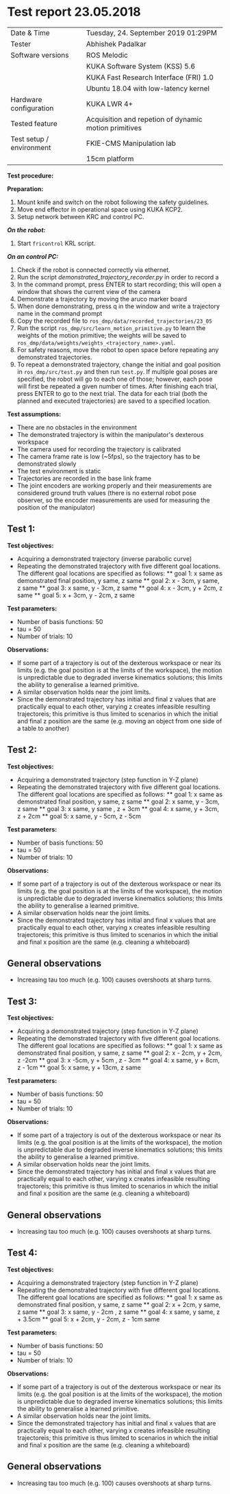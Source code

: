 Test report 23.05.2018
======================

|					                      |                                                                                           |
|-------------------------------------               |---------------------------------------                                          |
| Date & Time                                        | Tuesday, 24. September 2019 01:29PM                           |
| Tester                               		      | Abhishek Padalkar                     					  |
| Software versions                               | ROS Melodic                                                                     |
| 			                                      | KUKA Software System (KSS) 5.6                                    |
| 			                                      | KUKA Fast Research Interface (FRI) 1.0                           |
| 			                                      | Ubuntu 18.04 with low-latency kernel                             |
| Hardware configuration                      | KUKA LWR 4+                                                            	  |
| Tested feature                                     | Acquisition and repetion of dynamic motion primitives |
| Test setup / environment                    | FKIE-CMS Manipulation lab                                       	  |
|                                                             | 15cm platform                         					  |


__Test procedure:__

__Preparation:__ 
1. Mount knife and switch on the robot following the safety guidelines. 
2. Move end effector in operational space using KUKA KCP2.
3. Setup network between KRC and control PC.

___On the robot:___
1. Start `fricontrol` KRL script.

___On an control PC:___
1. Check if the robot is connected correctly via ethernet.
2. Run the script *demonstrated_trajectory_recorder.py* in order to record a
3. In the command prompt, press ENTER to start recording; this will open a window that shows the current view of the camera
4. Demonstrate a trajectory by moving the aruco marker board
5. When done demonstrating, press q in the window and write a trajectory name in the command prompt
6. Copy the recorded file to `ros_dmp/data/recorded_trajectories/23_05`
7. Run the script `ros_dmp/src/learn_motion_primitive.py` to learn the weights of the motion primitive; the weights will be saved to `ros_dmp/data/weights/weights_<trajectory_name>.yaml`.
8. For safety reasons, move the robot to open space before repeating any demonstrated trajectories.
9. To repeat a demonstrated trajectory, change the initial and goal position in `ros_dmp/src/test.py` and then run `test.py`. If multiple goal poses are specified, the robot will go to each one of those; however, each pose will first be repeated a given number of times. After finishing each trial, press ENTER to go to the next trial. The data for each trial (both the planned and executed trajectories) are saved to a specified location.


__Test assumptions:__
* There are no obstacles in the environment
* The demonstrated trajectory is within the manipulator's dexterous workspace
* The camera used for recording the trajectory is calibrated
* The camera frame rate is low (~5fps), so the trajectory has to be demonstrated slowly
* The test environment is static
* Trajectories are recorded in the base link frame
* The joint encoders are working properly and their measurements are considered ground truth values (there is no external robot pose observer, so the encoder measurements are used for measuring the position of the manipulator)


Test 1:
--------
__Test objectives:__
* Acquiring a demonstrated trajectory (inverse parabolic curve)
* Repeating the demonstrated trajectory with five different goal locations. The different goal locations are specified as follows:
** goal 1: x same as demonstrated final position, y same, z same
** goal 2: x - 3cm, y same, z same
** goal 3: x same, y - 3cm, z same
** goal 4: x - 3cm, y + 2cm, z same
** goal 5: x + 3cm, y - 2cm, z same

__Test parameters:__
* Number of basis functions: 50
* tau = 50
* Number of trials: 10

__Observations:__
* If some part of a trajectory is out of the dexterous workspace or near its limits (e.g. the goal position is at the limits of the workspace), the motion is unpredictable due to degraded inverse kinematics solutions; this limits the ability to generalise a learned primitive.
* A similar observation holds near the joint limits.
* Since the demonstrated trajectory has initial and final z values that are practically equal to each other, varying z creates infeasible resulting trajectoreis; this primitive is thus limited to scenarios in which the initial and final z position are the same (e.g. moving an object from one side of a table to another)
 


Test 2:
--------
__Test objectives:__
* Acquiring a demonstrated trajectory (step function in Y-Z plane) 
* Repeating the demonstrated trajectory with five different goal locations. The different goal locations are specified as follows:
** goal 1: x same as demonstrated final position, y same, z same
** goal 2: x same, y - 3cm, z same
** goal 3: x same, y same , z + 3cm
** goal 4: x same, y + 3cm, z + 2cm
** goal 5: x same, y - 5cm, z - 5cm

__Test parameters:__
* Number of basis functions: 50
* tau = 50
* Number of trials: 10

__Observations:__
* If some part of a trajectory is out of the dexterous workspace or near its limits (e.g. the goal position is at the limits of the workspace), the motion is unpredictable due to degraded inverse kinematics solutions; this limits the ability to generalise a learned primitive.
* A similar observation holds near the joint limits.
* Since the demonstrated trajectory has initial and final x values that are practically equal to each other, varying x creates infeasible resulting trajectoreis; this primitive is thus limited to scenarios in which the initial and final x position are the same (e.g. cleaning a whiteboard)


General observations
------------------
* Increasing tau too much (e.g. 100) causes overshoots at sharp turns.





Test 3:
--------
__Test objectives:__
* Acquiring a demonstrated trajectory (step function in Y-Z plane) 
* Repeating the demonstrated trajectory with five different goal locations. The different goal locations are specified as follows:
** goal 1: x same as demonstrated final position, y same, z same
** goal 2: x - 2cm, y + 2cm, z -2cm
** goal 3: x -5cm, y + 5cm , z - 3cm
** goal 4: x same, y + 8cm, z - 1cm
** goal 5: x same, y + 13cm, z same

__Test parameters:__
* Number of basis functions: 50
* tau = 50
* Number of trials: 10

__Observations:__
* If some part of a trajectory is out of the dexterous workspace or near its limits (e.g. the goal position is at the limits of the workspace), the motion is unpredictable due to degraded inverse kinematics solutions; this limits the ability to generalise a learned primitive.
* A similar observation holds near the joint limits.
* Since the demonstrated trajectory has initial and final x values that are practically equal to each other, varying x creates infeasible resulting trajectoreis; this primitive is thus limited to scenarios in which the initial and final x position are the same (e.g. cleaning a whiteboard)


General observations
------------------
* Increasing tau too much (e.g. 100) causes overshoots at sharp turns.




Test 4:
--------
__Test objectives:__
* Acquiring a demonstrated trajectory (step function in Y-Z plane) 
* Repeating the demonstrated trajectory with five different goal locations. The different goal locations are specified as follows:
** goal 1: x same as demonstrated final position, y same, z same
** goal 2: x + 2cm, y same, z same
** goal 3: x same, y - 2cm , z same
** goal 4: x same, y same, z + 3.5cm
** goal 5: x + 2cm, y - 2cm, z - 1cm same

__Test parameters:__
* Number of basis functions: 50
* tau = 50
* Number of trials: 10

__Observations:__
* If some part of a trajectory is out of the dexterous workspace or near its limits (e.g. the goal position is at the limits of the workspace), the motion is unpredictable due to degraded inverse kinematics solutions; this limits the ability to generalise a learned primitive.
* A similar observation holds near the joint limits.
* Since the demonstrated trajectory has initial and final x values that are practically equal to each other, varying x creates infeasible resulting trajectoreis; this primitive is thus limited to scenarios in which the initial and final x position are the same (e.g. cleaning a whiteboard)


General observations
------------------
* Increasing tau too much (e.g. 100) causes overshoots at sharp turns.
